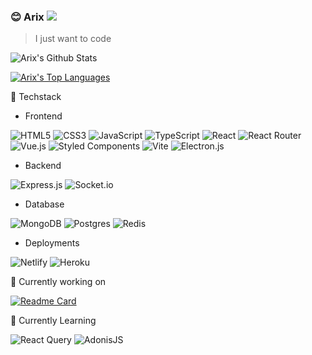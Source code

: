 ### 😊 Arix ![](https://komarev.com/ghpvc/?username=arixpsy&color=green)

> I just want to code

![Arix's Github Stats](https://github-readme-stats.vercel.app/api?username=arixpsy&show_icons=true&theme=dark)

[![Arix's Top Languages](https://github-readme-stats.vercel.app/api/top-langs/?username=arixpsy&layout=compact&theme=dark)](https://github.com/anuraghazra/github-readme-stats)

🔨 Techstack
- Frontend

![HTML5](https://img.shields.io/badge/html5-%23E34F26.svg?style=for-the-badge&logo=html5&logoColor=white) ![CSS3](https://img.shields.io/badge/css3-%231572B6.svg?style=for-the-badge&logo=css3&logoColor=white) ![JavaScript](https://img.shields.io/badge/javascript-%23323330.svg?style=for-the-badge&logo=javascript&logoColor=%23F7DF1E) ![TypeScript](https://img.shields.io/badge/typescript-%23007ACC.svg?style=for-the-badge&logo=typescript&logoColor=white) ![React](https://img.shields.io/badge/react-%2320232a.svg?style=for-the-badge&logo=react&logoColor=%2361DAFB) ![React Router](https://img.shields.io/badge/React_Router-CA4245?style=for-the-badge&logo=react-router&logoColor=white) ![Vue.js](https://img.shields.io/badge/vuejs-%2335495e.svg?style=for-the-badge&logo=vuedotjs&logoColor=%234FC08D) ![Styled Components](https://img.shields.io/badge/styled--components-DB7093?style=for-the-badge&logo=styled-components&logoColor=white) ![Vite](https://img.shields.io/badge/vite-%23646CFF.svg?style=for-the-badge&logo=vite&logoColor=white) ![Electron.js](https://img.shields.io/badge/Electron-191970?style=for-the-badge&logo=Electron&logoColor=white) 
- Backend

![Express.js](https://img.shields.io/badge/express.js-%23404d59.svg?style=for-the-badge&logo=express&logoColor=%2361DAFB) ![Socket.io](https://img.shields.io/badge/Socket.io-black?style=for-the-badge&logo=socket.io&badgeColor=010101)

- Database

![MongoDB](https://img.shields.io/badge/MongoDB-%234ea94b.svg?style=for-the-badge&logo=mongodb&logoColor=white) ![Postgres](https://img.shields.io/badge/postgres-%23316192.svg?style=for-the-badge&logo=postgresql&logoColor=white) ![Redis](https://img.shields.io/badge/redis-%23DD0031.svg?style=for-the-badge&logo=redis&logoColor=white)

- Deployments

![Netlify](https://img.shields.io/badge/netlify-%23000000.svg?style=for-the-badge&logo=netlify&logoColor=#00C7B7) ![Heroku](https://img.shields.io/badge/heroku-%23430098.svg?style=for-the-badge&logo=heroku&logoColor=white) 


🔭 Currently working on

[![Readme Card](https://github-readme-stats.vercel.app/api/pin/?username=arixpsy&repo=what-am-i-doing-here-typescript)](https://github.com/arixpsy/what-am-i-doing-here-typescript)

🌱 Currently Learning

![React Query](https://img.shields.io/badge/-React%20Query-FF4154?style=for-the-badge&logo=react%20query&logoColor=white) ![AdonisJS](https://img.shields.io/badge/adonisjs-%23220052.svg?style=for-the-badge&logo=adonisjs&logoColor=white)
